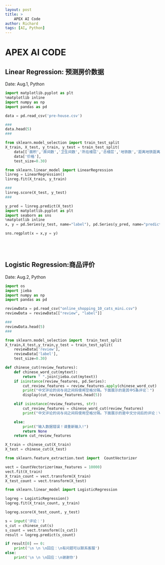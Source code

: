 ```yaml
---
layout: post
title: >
    APEX AI Code 
author: Richard
tags: [AI, Python]
---
```


# APEX AI CODE

## **Linear Regression: 预测房价数据**
Date: Aug.1, Python

```python
import matplotlib.pyplot as plt
%matplotlib inline
import numpy as np
import pandas as pd

data = pd.read_csv('pre-house.csv')

###
data.head(5)
###

from sklearn.model_selection import train_test_split
X_train, X_test, y_train, y_test = train_test_split(
    data[['面积','房间数','卫生间数','所在楼层','总楼层','地铁数','距离地铁距离',]],
    data['价格'],
    test_size=0.30)

from sklearn.linear_model import LinearRegression
linreg = LinearRegression()
linreg.fit(X_train, y_train)

###
linreg.score(X_test, y_test)
###

y_pred = linreg.predict(X_test)
import matplotlib.pyplot as plt
import seaborn as sns
%matplotlib inline
x, y = pd.Series(y_test, name="label"), pd.Series(y_pred, name="prediction")

sns.regplot(x = x,y = y)

```

<br>
<br>

## **Logistic Regression:商品评价**
Date: Aug.2, Python

```python
import os
import jieba
import numpy as np
import pandas as pd

reviewData = pd.read_csv("online_shopping_10_cats_mini.csv")
reviewData = reviewData[["review", "label"]]

###
reviewData.head(5)
###

from sklearn.model_selection import  train_test_split
X_train,X_test,y_train,y_test = train_test_split(
    reviewData['review'],
    reviewData['label'],
    test_size=0.30)

def chinese_cut(review_features):
    def chinese_word_cut(mytext):
        return " ".join(jieba.cut(mytext))
    if isinstance(review_features, pd.Series):
        cut_review_features = review_features.apply(chinese_word_cut)
        print("中文评论的词与词之间将使用空格分隔。下面展示的是其中5条评论：")
        display(cut_review_features.head(5))

    elif isinstance(review_features, str):
        cut_review_features = chinese_word_cut(review_features)
        print("中文评论的词与词之间将使用空格分隔。下面展示的是中文分词后的评论：\n%s"%cut_review_features)

    else:
        print("输入数据错误！请重新输入!")
        return None
    return cut_review_features

X_train = chinese_cut(X_train)
X_test = chinese_cut(X_test)

from sklearn.feature_extraction.text import  CountVectorizer

vect = CountVectorizer(max_features = 10000)
vect.fit(X_train)
X_train_count = vect.transform(X_train)
X_test_count = vect.transform(X_test)

from sklearn.linear_model import LogisticRegression

logreg = LogisticRegression()
logreg.fit(X_train_count, y_train)

logreg.score(X_test_count, y_test)

s = input('评论：')
s_cut = chinese_cut(s)
s_count = vect.transform([s_cut])
result = logreg.predict(s_count)

if result[0] == 0:
    print('\n \n \n回应：\n有问题可以联系客服')
else:
    print('\n \n \n回应：\n谢谢你')

```

<br>
<br>
<br>
<br>
<br>
<script src="https://giscus.app/client.js"
        data-repo="ZhihchengGao/zhihchenggao.github.io"
        data-repo-id="R_kgDOHw_0jQ"
        data-category="Announcements"
        data-category-id="DIC_kwDOHw_0jc4CQnM5"
        data-mapping="pathname"
        data-strict="0"
        data-reactions-enabled="1"
        data-emit-metadata="0"
        data-input-position="bottom"
        data-theme="preferred_color_scheme"
        data-lang="en"
        crossorigin="anonymous"
        async>
</script>